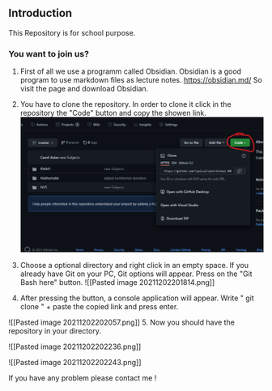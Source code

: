 ## Introduction
This Repository is  for school purpose.

### You want to join us?
1. First of all we use a programm called Obsidian. Obsidian is a good program to use markdown files as lecture notes. 
https://obsidian.md/
So visit the page and  download Obsidian.
2. You have to clone the repository. In order to clone it click in the repository the "Code" button and copy the showen link.
![CodeButton.png](CodeButton.png)
3. Choose a optional directory and right click in an empty space. If you already have Git on your PC, Git options will appear. Press on the "Git Bash here" button.
![[Pasted image 20211202201814.png]]

4. After pressing the button, a console application will appear. Write " git clone " + paste the copied link  and press enter.

![[Pasted image 20211202202057.png]]
5.  Now you should have the repository in your directory.

![[Pasted image 20211202202236.png]]

![[Pasted image 20211202202243.png]]

If you have any problem please contact me !